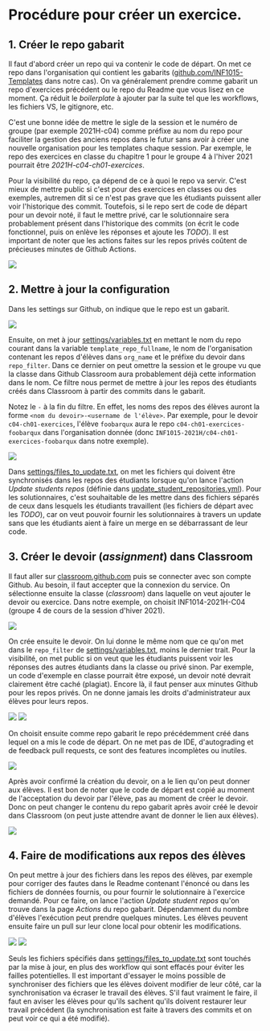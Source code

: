 # Procédure pour créer un exercice.

## 1. Créer le repo gabarit

Il faut d'abord créer un repo qui va contenir le code de départ. On met ce repo dans l'organisation qui contient les gabarits ([github.com/INF1015-Templates](https://github.com/organizations/INF1015-Templates) dans notre cas). On va généralement prendre comme gabarit un repo d'exercices précédent ou le repo du Readme que vous lisez en ce moment. Ça réduit le *boilerplate* à ajouter par la suite tel que les workflows, les fichiers VS, le gitignore, etc.

C'est une bonne idée de mettre le sigle de la session et le numéro de groupe (par exemple 2021H-c04) comme préfixe au nom du repo pour faciliter la gestion des anciens repos dans le futur sans avoir à créer une nouvelle organisation pour les templates chaque session. Par exemple, le repo des exercices en classe du chapitre 1 pour le groupe 4 à l'hiver 2021 pourrait être *2021H-c04-ch01-exercices*.

Pour la visibilité du repo, ça dépend de ce à quoi le repo va servir. C'est mieux de mettre public si c'est pour des exercices en classes ou des exemples, autremen dit si ce n'est pas grave que les étudiants puissent aller voir l'historique des commit. Toutefois, si le repo sert de code de départ pour un devoir noté, il faut le mettre privé, car le solutionnaire sera probablement présent dans l'historique des commits (on écrit le code fonctionnel, puis on enlève les réponses et ajoute les *TODO*). Il est important de noter que les actions faites sur les repos privés coûtent de précieuses minutes de Github Actions.

<img src="doc/assets/starter_repo_creation.png">

## 2. Mettre à jour la configuration

Dans les settings sur Github, on indique que le repo est un gabarit.

<img src="doc/assets/starter_repo_github_settings.png">

Ensuite, on met à jour [settings/variables.txt](settings/variables.txt) en mettant le nom du repo courant dans la variable `template_repo_fullname`, le nom de l'organisation contenant les repos d'élèves dans `org_name` et le préfixe du devoir dans `repo_filter`. Dans ce dernier on peut omettre la session et le groupe vu que la classe dans Github Classroom aura probablement déjà cette information dans le nom. Ce filtre nous permet de mettre à jour les repos des étudiants créés dans Classroom à partir des commits dans le gabarit.

Notez le `-` à la fin du filtre. En effet, les noms des repos des élèves auront la forme `<nom du devoir>-<username de l'élève>`. Par exemple, pour le devoir `c04-ch01-exercices`, l'élève `foobarqux` aura le repo `c04-ch01-exercices-foobarqux` dans l'organisation donnée (donc `INF1015-2021H/c04-ch01-exercices-foobarqux` dans notre exemple).

<img src="doc/assets/starter_repo_variables_txt.png">

Dans [settings/files_to_update.txt](settings/files_to_update.txt), on met les fichiers qui doivent être synchronisés dans les repos des étudiants lorsque qu'on lance l'action *Update students repos* (définie dans [update_student_repositories.yml](.github/workflows/update_student_repositories.yml)). Pour les solutionnaires, c'est souhaitable de les mettre dans des fichiers séparés de ceux dans lesquels les étudiants travaillent (les fichiers de départ avec les *TODO*), car on veut pouvoir fournir les solutionnaires à travers un update sans que les étudiants aient à faire un merge en se débarrassant de leur code.

## 3. Créer le devoir (*assignment*) dans Classroom

Il faut aller sur [classroom.github.com](https://classroom.github.com/classrooms) puis se connecter avec son compte Github. Au besoin, il faut accepter que la connexion du service. On sélectionne ensuite la classe (*classroom*) dans laquelle on veut ajouter le devoir ou exercice. Dans notre exemple, on choisit INF1014-2021H-C04 (groupe 4 de cours de la session d'hiver 2021).

<img src="doc/assets/classroom_selection.png">

On crée ensuite le devoir. On lui donne le même nom que ce qu'on met dans le `repo_filter` de [settings/variables.txt](settings/variables.txt), moins le dernier trait. Pour la visibilité, on met public si on veut que les étudiants puissent voir les réponses des autres étudiants dans la classe ou privé sinon. Par exemple, un code d'exemple en classe pourrait être exposé, un devoir noté devrait clairement être caché (plagiat). Encore là, il faut penser aux minutes Github pour les repos privés. On ne donne jamais les droits d'administrateur aux élèves pour leurs repos.

<img src="doc/assets/classroom_assignments.png">

<img src="doc/assets/classroom_assignment_creation_1.png">

On choisit ensuite comme repo gabarit le repo précédemment créé dans lequel on a mis le code de départ. On ne met pas de IDE, d'autograding et de feedback pull requests, ce sont des features incomplètes ou inutiles.

<img src="doc/assets/classroom_assignment_creation_2.png">

Après avoir confirmé la création du devoir, on a le lien qu'on peut donner aux élèves. Il est bon de noter que le code de départ est copié au moment de l'acceptation du devoir par l'élève, pas au moment de créer le devoir. Donc on peut changer le contenu du repo gabarit après avoir créé le devoir dans Classroom (on peut juste attendre avant de donner le lien aux élèves).

<img src="doc/assets/classroom_assignment_link.png">

## 4. Faire de modifications aux repos des élèves

On peut mettre à jour des fichiers dans les repos des élèves, par exemple pour corriger des fautes dans le Readme contenant l'énoncé ou dans les fichiers de données fournis, ou pour fournir le solutionnaire à l'exercice demandé. Pour ce faire, on lance l'action *Update student repos* qu'on trouve dans la page *Actions* du repo gabarit. Dépendamment du nombre d'élèves l'exécution peut prendre quelques minutes. Les élèves peuvent ensuite faire un pull sur leur clone local pour obtenir les modifications.

<img src="doc/assets/starter_repo_sync.png">

<img src="doc/assets/starter_repo_sync_running.png">

Seuls les fichiers spécifiés dans [settings/files_to_update.txt](settings/files_to_update.txt) sont touchés par la mise à jour, en plus des workflow qui sont effacés pour éviter les failles potentielles. Il est important d'essayer le moins possible de synchroniser des fichiers que les élèves doivent modifier de leur côté, car la synchronisation va écraser le travail des élèves. S'il faut vraiment le faire, il faut en aviser les élèves pour qu'ils sachent qu'ils doivent restaurer leur travail précédent (la synchronisation est faite à travers des commits et on peut voir ce qui a été modifié).

